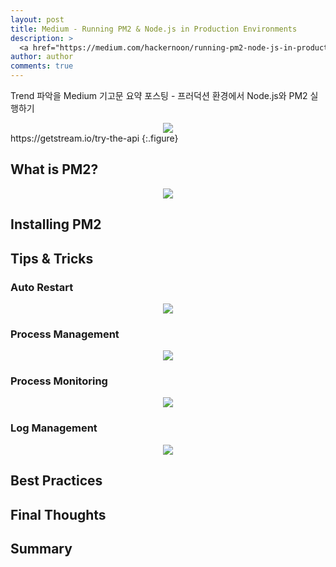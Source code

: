 ```yaml
---
layout: post
title: Medium - Running PM2 & Node.js in Production Environments
description: >
  <a href="https://medium.com/hackernoon/running-pm2-node-js-in-production-environments-13e703fc108a">원문 - Nick Parsons</a>
author: author
comments: true
---
```

Trend 파악을 Medium 기고문 요약 포스팅 - 프러덕션 환경에서 Node.js와 PM2 실행하기

<center>
<img src="https://miro.medium.com/max/3480/1*oL7pbhHmJXcX4irfW6T_7w.png"/>
</center>
https://getstream.io/try-the-api
{:.figure}

## What is PM2?

<center>
<img src="https://miro.medium.com/max/3164/1*DFqGWeD1ZkWtcib3IA8u_w.png"/>
</center>

## Installing PM2

## Tips & Tricks

### Auto Restart

<center>
<img src="https://miro.medium.com/max/1440/1*BP35mkrIilomQhiX2L6moQ.png"/>
</center>

### Process Management

<center>
<img src="https://miro.medium.com/max/1440/1*-nFQ3GTdhyll5taVGaYw_A.png"/>
</center>

### Process Monitoring

<center>
<img src="https://miro.medium.com/max/1440/1*p6tdnTm-LJYi6qyzB9KT_Q.png"/>
</center>

### Log Management

<center>
<img src="https://miro.medium.com/max/1440/1*ASce0UmCHFGxeDtn-s5e2w.png"/>
</center>

## Best Practices

## Final Thoughts

## Summary
